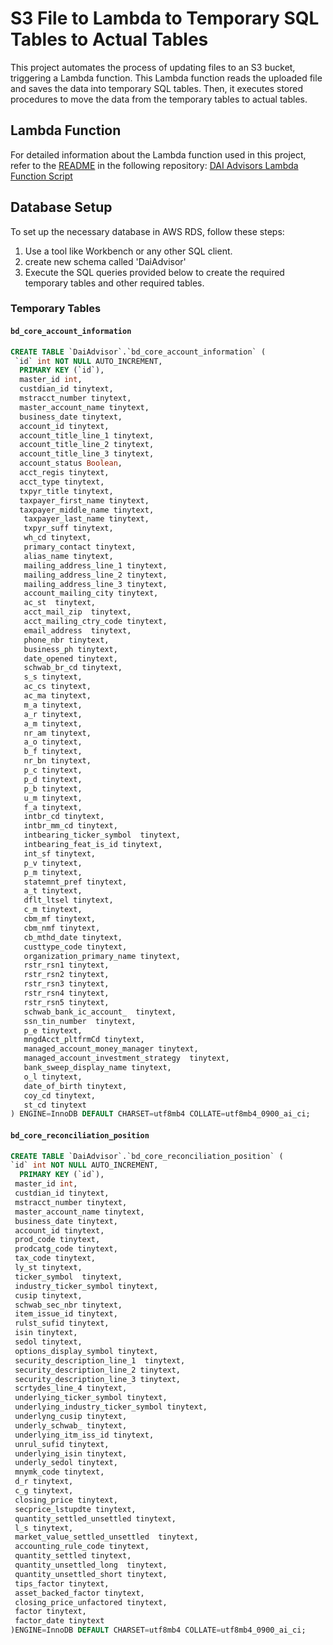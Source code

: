 # S3 File to Lambda to Temporary SQL Tables to Actual Tables

This project automates the process of updating files to an S3 bucket, triggering a Lambda function. This Lambda function reads the uploaded file and saves the data into temporary SQL tables. Then, it executes stored procedures to move the data from the temporary tables to actual tables.

## Lambda Function

For detailed information about the Lambda function used in this project, refer to the [README](https://github.com/DAI-Advisors/dai-advisors-lambda-function-script) in the following repository: [DAI Advisors Lambda Function Script](https://github.com/DAI-Advisors/dai-advisors-lambda-function-script)

## Database Setup

To set up the necessary database in AWS RDS, follow these steps:

1. Use a tool like Workbench or any other SQL client.
2. create  new schema called 'DaiAdvisor'
3. Execute the SQL queries provided below to create the required temporary tables and other required tables.


### Temporary Tables

#### `bd_core_account_information`

```sql
CREATE TABLE `DaiAdvisor`.`bd_core_account_information` (
 `id` int NOT NULL AUTO_INCREMENT,
  PRIMARY KEY (`id`),
  master_id int,
  custdian_id tinytext,
  mstracct_number tinytext,
  master_account_name tinytext,
  business_date tinytext,
  account_id tinytext,
  account_title_line_1 tinytext,
  account_title_line_2 tinytext,
  account_title_line_3 tinytext,
  account_status Boolean,
  acct_regis tinytext,
  acct_type tinytext,
  txpyr_title tinytext,
  taxpayer_first_name tinytext,
  taxpayer_middle_name tinytext,
   taxpayer_last_name tinytext,
   txpyr_suff tinytext,
   wh_cd tinytext,
   primary_contact tinytext,
   alias_name tinytext,
   mailing_address_line_1 tinytext,
   mailing_address_line_2 tinytext,
   mailing_address_line_3 tinytext,
   account_mailing_city tinytext,
   ac_st  tinytext,
   acct_mail_zip  tinytext,
   acct_mailing_ctry_code tinytext,
   email_address  tinytext,
   phone_nbr tinytext,
   business_ph tinytext,
   date_opened tinytext,
   schwab_br_cd tinytext,
   s_s tinytext,
   ac_cs tinytext,
   ac_ma tinytext,
   m_a tinytext,
   a_r tinytext,
   a_m tinytext,
   nr_am tinytext,
   a_o tinytext,
   b_f tinytext,
   nr_bn tinytext,
   p_c tinytext,
   p_d tinytext,
   p_b tinytext,
   u_m tinytext,
   f_a tinytext,
   intbr_cd tinytext,
   intbr_mm_cd tinytext,
   intbearing_ticker_symbol  tinytext,
   intbearing_feat_is_id tinytext,
   int_sf tinytext,
   p_v tinytext,
   p_m tinytext,
   statemnt_pref tinytext,
   a_t tinytext,
   dflt_ltsel tinytext,
   c_m tinytext,
   cbm_mf tinytext,
   cbm_nmf tinytext,
   cb_mthd_date tinytext,
   custtype_code tinytext,
   organization_primary_name tinytext,
   rstr_rsn1 tinytext,
   rstr_rsn2 tinytext,
   rstr_rsn3 tinytext,
   rstr_rsn4 tinytext,
   rstr_rsn5 tinytext,
   schwab_bank_ic_account_  tinytext,
   ssn_tin_number  tinytext,
   p_e tinytext,
   mngdAcct_pltfrmCd tinytext,
   managed_account_money_manager tinytext,
   managed_account_investment_strategy  tinytext,
   bank_sweep_display_name tinytext,
   o_l tinytext,
   date_of_birth tinytext,
   coy_cd tinytext,
   st_cd tinytext
) ENGINE=InnoDB DEFAULT CHARSET=utf8mb4 COLLATE=utf8mb4_0900_ai_ci;
```

#### `bd_core_reconciliation_position`

```sql
CREATE TABLE `DaiAdvisor`.`bd_core_reconciliation_position` (
`id` int NOT NULL AUTO_INCREMENT,
  PRIMARY KEY (`id`),
 master_id int,
 custdian_id tinytext,
 mstracct_number tinytext,
 master_account_name tinytext,
 business_date tinytext,
 account_id tinytext,
 prod_code tinytext,
 prodcatg_code tinytext,
 tax_code tinytext,
 ly_st tinytext,
 ticker_symbol  tinytext,
 industry_ticker_symbol tinytext,
 cusip tinytext,
 schwab_sec_nbr tinytext,
 item_issue_id tinytext,
 rulst_sufid tinytext,
 isin tinytext,
 sedol tinytext,
 options_display_symbol tinytext,
 security_description_line_1  tinytext,
 security_description_line_2 tinytext,
 security_description_line_3 tinytext,
 scrtydes_line_4 tinytext,
 underlying_ticker_symbol tinytext,
 underlying_industry_ticker_symbol tinytext,
 underlyng_cusip tinytext,
 underly_schwab_ tinytext,
 underlying_itm_iss_id tinytext,
 unrul_sufid tinytext,
 underlying_isin tinytext,
 underly_sedol tinytext,
 mnymk_code tinytext,
 d_r tinytext,
 c_g tinytext,
 closing_price tinytext,
 secprice_lstupdte tinytext,
 quantity_settled_unsettled tinytext,
 l_s tinytext,
 market_value_settled_unsettled  tinytext,
 accounting_rule_code tinytext,
 quantity_settled tinytext,
 quantity_unsettled_long  tinytext,
 quantity_unsettled_short tinytext,
 tips_factor tinytext,
 asset_backed_factor tinytext,
 closing_price_unfactored tinytext,
 factor tinytext,
 factor_date tinytext
)ENGINE=InnoDB DEFAULT CHARSET=utf8mb4 COLLATE=utf8mb4_0900_ai_ci;
